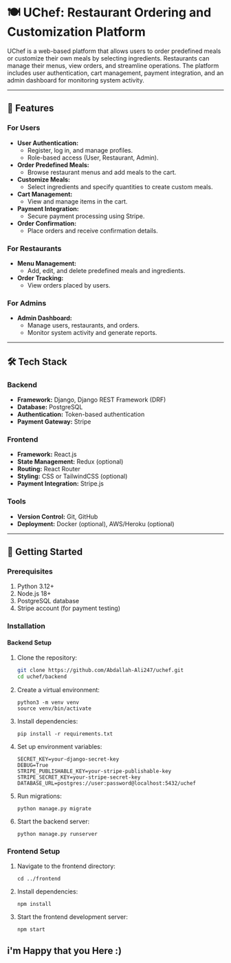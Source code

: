 # 🍽️ **UChef: Restaurant Ordering and Customization Platform**

UChef is a web-based platform that allows users to order predefined meals or customize their own meals by selecting ingredients. Restaurants can manage their menus, view orders, and streamline operations. The platform includes user authentication, cart management, payment integration, and an admin dashboard for monitoring system activity.

---

## 🌟 **Features**

### **For Users**
- **User Authentication:**
  - Register, log in, and manage profiles.
  - Role-based access (User, Restaurant, Admin).
- **Order Predefined Meals:**
  - Browse restaurant menus and add meals to the cart.
- **Customize Meals:**
  - Select ingredients and specify quantities to create custom meals.
- **Cart Management:**
  - View and manage items in the cart.
- **Payment Integration:**
  - Secure payment processing using Stripe.
- **Order Confirmation:**
  - Place orders and receive confirmation details.

### **For Restaurants**
- **Menu Management:**
  - Add, edit, and delete predefined meals and ingredients.
- **Order Tracking:**
  - View orders placed by users.

### **For Admins**
- **Admin Dashboard:**
  - Manage users, restaurants, and orders.
  - Monitor system activity and generate reports.

---

## 🛠️ **Tech Stack**

### **Backend**
- **Framework:** Django, Django REST Framework (DRF)
- **Database:** PostgreSQL
- **Authentication:** Token-based authentication
- **Payment Gateway:** Stripe

### **Frontend**
- **Framework:** React.js
- **State Management:** Redux (optional)
- **Routing:** React Router
- **Styling:** CSS or TailwindCSS (optional)
- **Payment Integration:** Stripe.js

### **Tools**
- **Version Control:** Git, GitHub
- **Deployment:** Docker (optional), AWS/Heroku (optional)

---

## 🚀 **Getting Started**

### **Prerequisites**
1. Python 3.12+
2. Node.js 18+
3. PostgreSQL database
4. Stripe account (for payment testing)

### **Installation**

#### **Backend Setup**
1. Clone the repository:
   ```bash
   git clone https://github.com/Abdallah-Ali247/uchef.git
   cd uchef/backend
   ```
2. Create a virtual environment:
   ```
   python3 -m venv venv
   source venv/bin/activate
   ```
3. Install dependencies:
   ```
   pip install -r requirements.txt
   ```
4. Set up environment variables:
   ```
   SECRET_KEY=your-django-secret-key
   DEBUG=True
   STRIPE_PUBLISHABLE_KEY=your-stripe-publishable-key
   STRIPE_SECRET_KEY=your-stripe-secret-key
   DATABASE_URL=postgres://user:password@localhost:5432/uchef
    ```
5. Run migrations:
   ```
   python manage.py migrate
   ```
6. Start the backend server:
   ```
   python manage.py runserver
   ```
### **Frontend Setup**
1. Navigate to the frontend directory:
   ```
   cd ../frontend
   ```
2. Install dependencies:
   ```
   npm install
   ```
3. Start the frontend development server:
   ```
   npm start
   ```

## i'm Happy that you Here :) 

